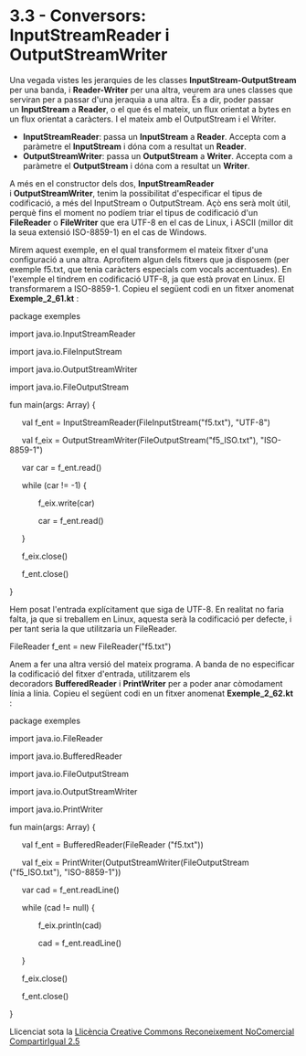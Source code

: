 # <a name="main"></a>**3.3 - Conversors: InputStreamReader i OutputStreamWriter**
Una vegada vistes les jerarquies de les classes **InputStream-OutputStream** per una banda, i **Reader-Writer** per una altra, veurem ara unes classes que serviran per a passar d'una jeraquia a una altra. És a dir, poder passar un **InputStream** a **Reader**, o el que és el mateix, un flux orientat a bytes en un flux orientat a caràcters. I el mateix amb el OutputStream i el Writer.

- **InputStreamReader**: passa un **InputStream** a **Reader**. Accepta com a paràmetre el **InputStream** i dóna com a resultat un **Reader**.
- **OutputStreamWriter**: passa un **OutputStream** a **Writer**. Accepta com a paràmetre el **OutputStream** i dóna com a resultat un **Writer**.

A més en el constructor dels dos, **InputStreamReader** i **OutputStreamWriter**, tenim la possibilitat d'especificar el tipus de codificació, a més del InputStream o OutputStream. Açò ens serà molt útil, perquè fins el moment no podíem triar el tipus de codificació d'un **FileReader** o **FileWriter** que era UTF-8 en el cas de Linux, i ASCII (millor dit la seua extensió ISO-8859-1) en el cas de Windows. 

Mirem aquest exemple, en el qual transformem el mateix fitxer d'una configuració a una altra. Aprofitem algun dels fitxers que ja disposem (per exemple f5.txt, que tenia caràcters especials com vocals accentuades). En l'exemple el tindrem en codificació UTF-8, ja que està provat en Linux. El transformarem a ISO-8859-1. Copieu el següent codi en un fitxer anomenat **Exemple\_2\_61.kt** :

package exemples

import java.io.InputStreamReader

import java.io.FileInputStream

import java.io.OutputStreamWriter

import java.io.FileOutputStream

fun main(args: Array<String>) {

`	`val f\_ent = InputStreamReader(FileInputStream("f5.txt"), "UTF-8")

`	`val f\_eix = OutputStreamWriter(FileOutputStream("f5\_ISO.txt"), "ISO-8859-1")

`	`var car = f\_ent.read()

`	`while (car != -1) {

`		`f\_eix.write(car)

`		`car = f\_ent.read()

`	`}

`	`f\_eix.close()

`	`f\_ent.close()

}

Hem posat l'entrada explícitament que siga de UTF-8. En realitat no faria falta, ja que si treballem en Linux, aquesta serà la codificació per defecte, i per tant seria la que utilitzaria un FileReader.



FileReader f\_ent = new FileReader("f5.txt")

Anem a fer una altra versió del mateix programa. A banda de no especificar la codificació del fitxer d'entrada, utilitzarem els decoradors **BufferedReader** i **PrintWriter** per a poder anar còmodament línia a línia. Copieu el següent codi en un fitxer anomenat **Exemple\_2\_62.kt** :

package exemples

import java.io.FileReader

import java.io.BufferedReader

import java.io.FileOutputStream

import java.io.OutputStreamWriter

import java.io.PrintWriter

fun main(args: Array<String>) {

`	`val f\_ent = BufferedReader(FileReader ("f5.txt"))

`	`val f\_eix = PrintWriter(OutputStreamWriter(FileOutputStream ("f5\_ISO.txt"), "ISO-8859-1"))

`	`var cad = f\_ent.readLine()

`	`while (cad != null) {

`		`f\_eix.println(cad)

`		`cad = f\_ent.readLine()

`	`}

`	`f\_eix.close()

`	`f\_ent.close()

}



Llicenciat sota la [Llicència Creative Commons Reconeixement NoComercial CompartirIgual 2.5](http://creativecommons.org/licenses/by-nc-sa/2.5/)
